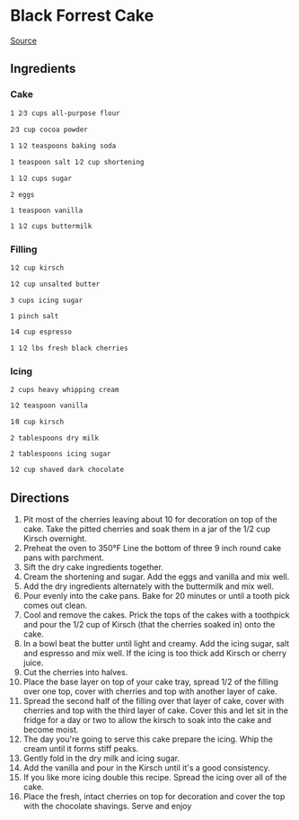 # Black Forrest Cake
[Source](https://www.food.com/recipe/authentic-black-forest-cake-schwarzwald-kirsch-kuchen-343698?units=us&scale=1)

## Ingredients

### Cake
    1 2⁄3 cups all-purpose flour 
    
    2⁄3 cup cocoa powder 
    
    1 1⁄2 teaspoons baking soda 
    
    1 teaspoon salt 1⁄2 cup shortening 
    
    1 1⁄2 cups sugar 
    
    2 eggs 
    
    1 teaspoon vanilla 
    
    1 1⁄2 cups buttermilk

    
### Filling
    
    1⁄2 cup kirsch 
    
    1⁄2 cup unsalted butter 
    
    3 cups icing sugar 
    
    1 pinch salt 
    
    1⁄4 cup espresso 
    
    1 1⁄2 lbs fresh black cherries
    
### Icing
    2 cups heavy whipping cream 
    
    1⁄2 teaspoon vanilla 
    
    1⁄8 cup kirsch 
    
    2 tablespoons dry milk 
    
    2 tablespoons icing sugar 
    
    1⁄2 cup shaved dark chocolate 

## Directions

1. Pit most of the cherries leaving about 10 for decoration on top of the cake. Take the pitted cherries and soak them in a jar of the 1/2 cup Kirsch overnight.
1. Preheat the oven to 350°F Line the bottom of three 9 inch round cake pans with parchment.
1. Sift the dry cake ingredients together.
1. Cream the shortening and sugar. Add the eggs and vanilla and mix well.
1. Add the dry ingredients alternately with the buttermilk and mix well.
1. Pour evenly into the cake pans. Bake for 20 minutes or until a tooth pick comes out clean.
1. Cool and remove the cakes. Prick the tops of the cakes with a toothpick and pour the 1/2 cup of Kirsch (that the cherries soaked in) onto the cake.
1. In a bowl beat the butter until light and creamy. Add the icing sugar, salt and espresso and mix well. If the icing is too thick add Kirsch or cherry juice.
1. Cut the cherries into halves.
1. Place the base layer on top of your cake tray, spread 1/2 of the filling over one top, cover with cherries and top with another layer of cake.
1. Spread the second half of the filling over that layer of cake, cover with cherries and top with the third layer of cake. Cover this and let sit in the fridge for a day or two to allow the kirsch to soak into the cake and become moist.
1. The day you're going to serve this cake prepare the icing. Whip the cream until it forms stiff peaks.
1. Gently fold in the dry milk and icing sugar.
1. Add the vanilla and pour in the Kirsch until it's a good consistency.
1. If you like more icing double this recipe. Spread the icing over all of the cake.
1. Place the fresh, intact cherries on top for decoration and cover the top with the chocolate shavings. Serve and enjoy


